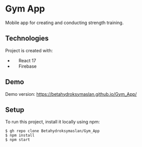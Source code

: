 # Gym App
Mobile app for creating and conducting strength training.
## Technologies
Project is created with:
* <img src="https://upload.wikimedia.org/wikipedia/commons/thumb/a/a7/React-icon.svg/512px-React-icon.svg.png" width="15px" height="15"> React 17
* <img src="https://e7.pngegg.com/pngimages/620/609/png-clipart-firebase-cloud-messaging-google-cloud-messaging-api-as-a-service-angle-rectangle-thumbnail.png" width="15px" height="15"> Firebase
## Demo
Demo version: https://betahydroksymaslan.github.io/Gym_App/
## Setup
To run this project, install it locally using npm:

```
$ gh repo clone Betahydroksymaslan/Gym_App
$ npm install
$ npm start
```
